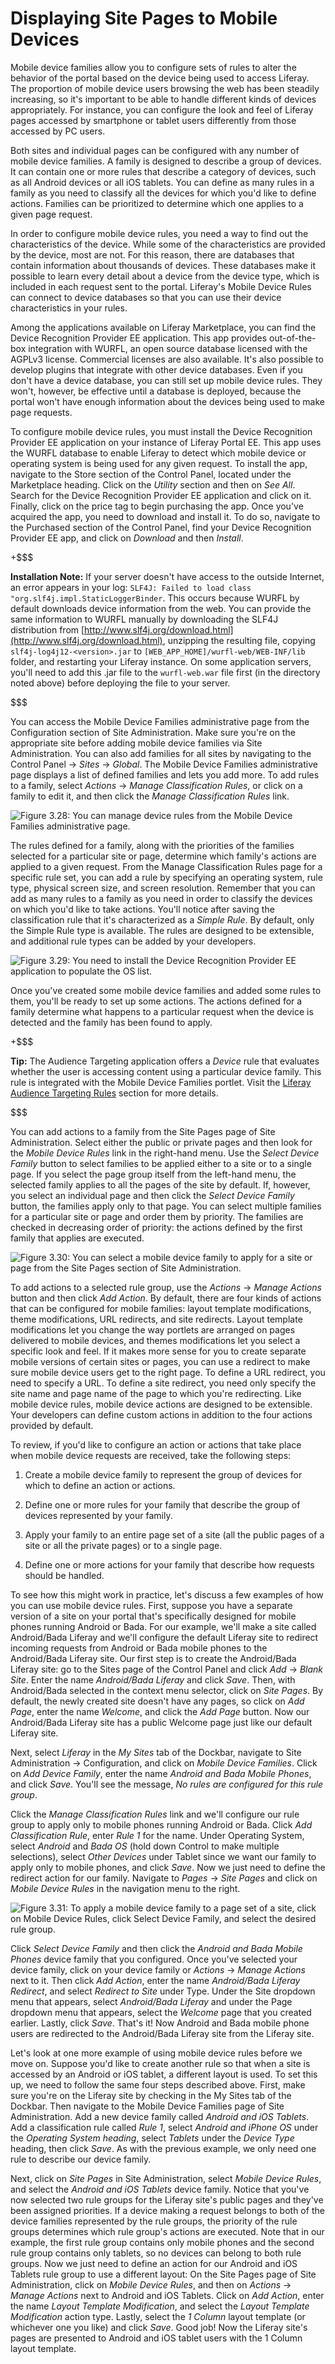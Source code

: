 # Displaying Site Pages to Mobile Devices

Mobile device families allow you to configure sets of rules to alter the
behavior of the portal based on the device being used to access Liferay. The
proportion of mobile device users browsing the web has been steadily increasing,
so it's important to be able to handle different kinds of devices appropriately.
For instance, you can configure the look and feel of Liferay pages accessed by
smartphone or tablet users differently from those accessed by PC users.

Both sites and individual pages can be configured with any number of mobile
device families. A family is designed to describe a group of devices. It can
contain one or more rules that describe a category of devices, such as all
Android devices or all iOS tablets. You can define as many rules in a family as
you need to classify all the devices for which you'd like to define actions.
Families can be prioritized to determine which one applies to a given page
request.

In order to configure mobile device rules, you need a way to find out the
characteristics of the device. While some of the characteristics are provided by
the device, most are not. For this reason, there are databases that contain
information about thousands of devices. These databases make it possible to
learn every detail about a device from the device type, which is included in
each request sent to the portal. Liferay's Mobile Device Rules can connect to
device databases so that you can use their device characteristics in your rules. 

Among the applications available on Liferay Marketplace, you can find the Device
Recognition Provider EE application. This app provides out-of-the-box
integration with WURFL, an open source database licensed with the AGPLv3
license. Commercial licenses are also available. It's also possible to develop
plugins that integrate with other device databases. Even if you don't have a
device database, you can still set up mobile device rules. They won't, however,
be effective until a database is deployed, because the portal won't have enough
information about the devices being used to make page requests.

To configure mobile device rules, you must install the Device Recognition
Provider EE application on your instance of Liferay Portal EE. This app uses the
WURFL database to enable Liferay to detect which mobile device or operating
system is being used for any given request. To install the app, navigate to the
Store section of the Control Panel, located under the Marketplace heading. Click
on the *Utility* section and then on *See All*. Search for the Device
Recognition Provider EE application and click on it. Finally, click on the price
tag to begin purchasing the app. Once you've acquired the app, you need to
download and install it. To do so, navigate to the Purchased section of the
Control Panel, find your Device Recognition Provider EE app, and click on
*Download* and then *Install*.

+$$$

**Installation Note:** If your server doesn't have access to the outside
Internet, an error appears in your log: `SLF4J: Failed to load class
"org.slf4j.impl.StaticLoggerBinder`. This occurs because WURFL by default
downloads device information from the web. You can provide the same information
to WURFL manually by downloading the SLF4J distribution from
[http://www.slf4j.org/download.html](http://www.slf4j.org/download.html),
unzipping the resulting file, copying `slf4j-log4j12-<version>.jar` to
`[WEB_APP_HOME]/wurfl-web/WEB-INF/lib` folder, and restarting your Liferay
instance. On some application servers, you'll need to add this .jar file to the
`wurfl-web.war` file first (in the directory noted above) before deploying the
file to your server. 

$$$

You can access the Mobile Device Families administrative page from the
Configuration section of Site Administration. Make sure you're on the
appropriate site before adding mobile device families via Site Administration.
You can also add families for all sites by navigating to the Control Panel
&rarr; *Sites* &rarr; *Global*. The Mobile Device Families administrative page
displays a list of defined families and lets you add more. To add rules to a
family, select *Actions* &rarr; *Manage Classification Rules*, or click on a
family to edit it, and then click the *Manage Classification Rules* link.

![Figure 3.28: You can manage device rules from the Mobile Device Families administrative page.](../../images/mobile-device-families.png)

The rules defined for a family, along with the priorities of the families
selected for a particular site or page, determine which family's actions are
applied to a given request. From the Manage Classification Rules page for a
specific rule set, you can add a rule by specifying an operating system, rule
type, physical screen size, and screen resolution. Remember that you can add as
many rules to a family as you need in order to classify the devices on which
you'd like to take actions. You'll notice after saving the classification rule
that it's characterized as a *Simple Rule*. By default, only the Simple Rule
type is available. The rules are designed to be extensible, and additional rule
types can be added by your developers.

![Figure 3.29: You need to install the Device Recognition Provider EE application to populate the OS list.](../../images/mobile-device-editing-rule.png)

Once you've created some mobile device families and added some rules to them,
you'll be ready to set up some actions. The actions defined for a family
determine what happens to a particular request when the device is detected and
the family has been found to apply.

+$$$

**Tip:** The Audience Targeting application offers a *Device* rule that
evaluates whether the user is accessing content using a particular device
family. This rule is integrated with the Mobile Device Families portlet. Visit
the [Liferay Audience Targeting Rules](/discover/portal/-/knowledge_base/6-2/liferay-audience-targeting-rules#device)
section for more details.

$$$

You can add actions to a family from the Site Pages page of Site Administration.
Select either the public or private pages and then look for the *Mobile Device
Rules* link in the right-hand menu. Use the *Select Device Family* button to
select families to be applied either to a site or to a single page. If you
select the page group itself from the left-hand menu, the selected family
applies to all the pages of the site by default. If, however, you select an
individual page and then click the *Select Device Family* button, the families
apply only to that page. You can select multiple families for a particular site
or page and order them by priority. The families are checked in decreasing order
of priority: the actions defined by the first family that applies are executed.

![Figure 3.30: You can select a mobile device family to apply for a site or page from the Site Pages section of Site Administration.](../../images/mobile-device-selection.png)

To add actions to a selected rule group, use the *Actions* &rarr; *Manage
Actions* button and then click *Add Action*. By default, there are four kinds of
actions that can be configured for mobile families: layout template
modifications, theme modifications, URL redirects, and site redirects. Layout
template modifications let you change the way portlets are arranged on pages
delivered to mobile devices, and themes modifications let you select a specific
look and feel. If it makes more sense for you to create separate mobile versions
of certain sites or pages, you can use a redirect to make sure mobile device
users get to the right page. To define a URL redirect, you need to specify a
URL. To define a site redirect, you need only specify the site name and page
name of the page to which you're redirecting. Like mobile device rules, mobile
device actions are designed to be extensible. Your developers can define custom
actions in addition to the four actions provided by default.

To review, if you'd like to configure an action or actions that take place when
mobile device requests are received, take the following steps:

1. Create a mobile device family to represent the group of devices for which to
   define an action or actions.

2. Define one or more rules for your family that describe the group of
   devices represented by your family.

3. Apply your family to an entire page set of a site (all the public pages of a
   site or all the private pages) or to a single page.

4. Define one or more actions for your family that describe how requests should
   be handled.

To see how this might work in practice, let's discuss a few examples of how you
can use mobile device rules. First, suppose you have a separate version of a
site on your portal that's specifically designed for mobile phones running
Android or Bada. For our example, we'll make a site called Android/Bada Liferay
and we'll configure the default Liferay site to redirect incoming requests from
Android or Bada mobile phones to the Android/Bada Liferay site. Our first step
is to create the Android/Bada Liferay site: go to the Sites page of the Control
Panel and click *Add* &rarr; *Blank Site*. Enter the name *Android/Bada Liferay*
and click *Save*. Then, with Android/Bada selected in the context menu selector,
click on *Site Pages*. By default, the newly created site doesn't have any
pages, so click on *Add Page*, enter the name *Welcome*, and click the *Add
Page* button. Now our Android/Bada Liferay site has a public Welcome page just
like our default Liferay site.

Next, select *Liferay* in the *My Sites* tab of the Dockbar, navigate to Site
Administration &rarr; Configuration, and click on *Mobile Device Families*.
Click on *Add Device Family*, enter the name *Android and Bada Mobile Phones*, and
click *Save*. You'll see the message, *No rules are configured for this rule
group*.

Click the *Manage Classification Rules* link and we'll configure our rule group
to apply only to mobile phones running Android or Bada. Click *Add
Classification Rule*, enter *Rule 1* for the name. Under Operating System,
select *Android* and *Bada OS* (hold down Control to make multiple selections),
select *Other Devices* under Tablet since we want our family to apply only to
mobile phones, and click *Save*. Now we just need to define the redirect action
for our family. Navigate to *Pages* &rarr; *Site Pages* and click on *Mobile
Device Rules* in the navigation menu to the right.

![Figure 3.31: To apply a mobile device family to a page set of a site, click on *Mobile Device Rules*, click *Select Device Family*, and select the desired rule group.](../../images/site-pages-mobile-device-rules.png)

Click *Select Device Family* and then click the *Android and Bada Mobile Phones*
device family that you configured. Once you've selected your device family,
click on your device family or *Actions* &rarr; *Manage Actions* next to it.
Then click *Add Action*, enter the name *Android/Bada Liferay Redirect*, and
select *Redirect to Site* under Type. Under the Site dropdown menu that appears,
select *Android/Bada Liferay* and under the Page dropdown menu that appears,
select the *Welcome* page that you created earlier. Lastly, click *Save*. That's
it! Now Android and Bada mobile phone users are redirected to the Android/Bada
Liferay site from the Liferay site. 

Let's look at one more example of using mobile device rules before we move on.
Suppose you'd like to create another rule so that when a site is accessed by an
Android or iOS tablet, a different layout is used. To set this up, we need to
follow the same four steps described above. First, make sure you're on the
Liferay site by checking in the My Sites tab of the Dockbar. Then navigate to
the Mobile Device Families page of Site Administration. Add a new device family
called *Android and iOS Tablets*. Add a classification rule called *Rule 1*,
select *Android and iPhone OS* under the *Operating System heading*, select
*Tablets* under the *Device Type* heading, then click *Save*. As with the
previous example, we only need one rule to describe our device family.

Next, click on *Site Pages* in Site Administration, select *Mobile Device
Rules*, and select the *Android and iOS Tablets* device family. Notice that
you've now selected two rule groups for the Liferay site's public pages and
they've been assigned priorities. If a device making a request belongs to both
of the device families represented by the rule groups, the priority of the rule
groups determines which rule group's actions are executed. Note that in our
example, the first rule group contains only mobile phones and the second rule
group contains only tablets, so no devices can belong to both rule groups. Now
we just need to define an action for our Android and iOS Tablets rule group to
use a different layout: On the Site Pages page of Site Administration, click on
*Mobile Device Rules*, and then on *Actions* &rarr; *Manage Actions* next to
Android and iOS Tablets. Click on *Add Action*, enter the name *Layout Template
Modification*, and select the *Layout Template Modification* action type.
Lastly, select the *1 Column* layout template (or whichever one you like) and
click *Save*. Good job! Now the Liferay site's pages are presented to Android
and iOS tablet users with the 1 Column layout template.
